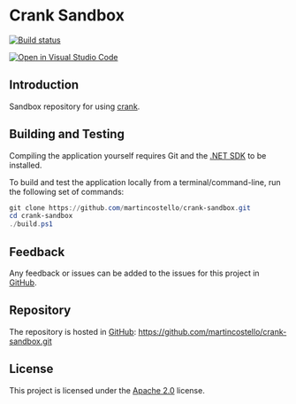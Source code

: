 # Crank Sandbox

[![Build status](https://github.com/martincostello/crank-sandbox/workflows/build/badge.svg?branch=main&event=push)](https://github.com/martincostello/crank-sandbox/actions?query=workflow%3Abuild+branch%3Amain+event%3Apush)

[![Open in Visual Studio Code](https://open.vscode.dev/badges/open-in-vscode.svg)](https://open.vscode.dev/martincostello/crank-sandbox)

## Introduction

Sandbox repository for using [crank](https://github.com/dotnet/crank).

## Building and Testing

Compiling the application yourself requires Git and the
[.NET SDK](https://www.microsoft.com/net/download/core "Download the .NET SDK")
to be installed.

To build and test the application locally from a terminal/command-line, run the
following set of commands:

```powershell
git clone https://github.com/martincostello/crank-sandbox.git
cd crank-sandbox
./build.ps1
```

## Feedback

Any feedback or issues can be added to the issues for this project in
[GitHub](https://github.com/martincostello/crank-sandbox/issues "Issues for this project on GitHub.com").

## Repository

The repository is hosted in
[GitHub](https://github.com/martincostello/crank-sandbox "This project on GitHub.com"):
https://github.com/martincostello/crank-sandbox.git

## License

This project is licensed under the
[Apache 2.0](http://www.apache.org/licenses/LICENSE-2.0.txt "The Apache 2.0 license")
license.
